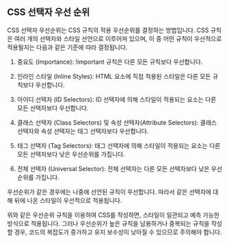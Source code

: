 ## CSS 선택자 우선 순위

CSS 선택자 우선순위는 CSS 규칙의 적용 우선순위를 결정하는 방법입니다. CSS 규칙은 여러 개의 선택자와 스타일 선언으로 이루어져 있으며, 이 중 어떤 규칙이 우선적으로 적용될지는 다음과 같은 기준에 따라 결정됩니다.

1. 중요도 (Importance): !important 규칙은 다른 모든 규칙보다 우선합니다.

2. 인라인 스타일 (Inline Styles): HTML 요소에 직접 적용된 스타일은 다른 모든 규칙보다 우선합니다.

3. 아이디 선택자 (ID Selectors): ID 선택자에 의해 스타일이 적용되는 요소는 다른 모든 선택자보다 우선합니다.

4. 클래스 선택자 (Class Selectors) 및 속성 선택자(Attribute Selectors): 클래스 선택자와 속성 선택자는 태그 선택자보다 우선합니다.

5. 태그 선택자 (Tag Selectors): 태그 선택자에 의해 스타일이 적용되는 요소는 다른 모든 선택자보다 낮은 우선순위를 가집니다.

6. 전체 선택자 (Universal Selector): 전체 선택자는 다른 모든 선택자보다 낮은 우선순위를 가집니다.

우선순위가 같은 경우에는 나중에 선언된 규칙이 우선합니다. 따라서 같은 선택자에 대해 뒤에 나온 스타일이 우선적으로 적용됩니다.

위와 같은 우선순위 규칙을 이용하여 CSS를 작성하면, 스타일이 일관되고 예측 가능한 방식으로 적용됩니다. 그러나 우선순위가 높은 규칙을 남용하거나 중복되는 규칙을 작성할 경우, 코드의 복잡도가 증가하고 유지 보수성이 낮아질 수 있으므로 주의해야 합니다.
